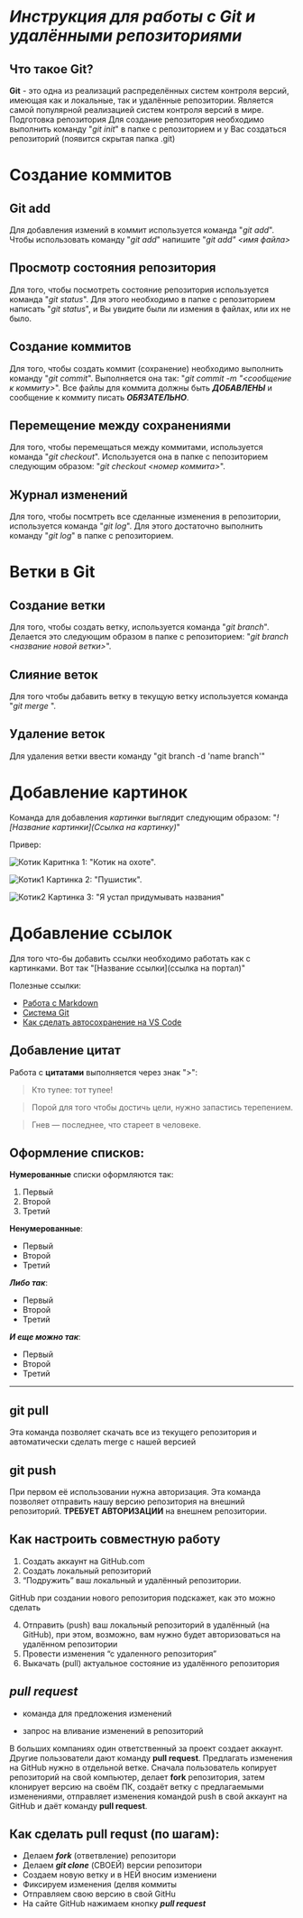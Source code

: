 # ___Инструкция для работы с Git и удалёнными репозиториями___

## Что такое Git?
**Git** - это одна из реализаций распределённых систем контроля версий, имеющая как и локальные, так и удалённые репозитории. Является самой популярной реализацией систем контроля версий в мире.
Подготовка репозитория
Для создание репозитория необходимо выполнить команду "*git init*"  в папке с репозиторием и у Вас создаться репозиторий (появится скрытая папка .git)

# __Создание коммитов__
## Git add
Для добавления измений в коммит используется команда "*git add*". Чтобы использовать команду "*git add*" напишите "*git add" <имя файла>*

## Просмотр состояния репозитория
Для того, чтобы посмотреть состояние репозитория используется команда "*git status*". Для этого необходимо в папке с репозиторием написать "*git status*", и Вы увидите были ли измения в файлах, или их не было.

## Создание коммитов
Для того, чтобы создать коммит (сохранение) необходимо выполнить команду "*git commit*". Выполняется она так: "*git commit -m "<сообщение к коммиту>*". Все файлы для коммита должны быть ***ДОБАВЛЕНЫ*** и сообщение к коммиту писать ***ОБЯЗАТЕЛЬНО***.

## Перемещение между сохранениями
Для того, чтобы перемещаться между коммитами, используется команда "*git checkout*". Используется она в папке с пепозиторием следующим образом: "*git checkout <номер коммита>*".

## Журнал изменений
Для того, чтобы посмтреть все сделанные изменения в репозитории, используется команда "*git log*". Для этого достаточно выполнить команду "*git log*" в папке с репозиторием.

# __Ветки в Git__

## Создание ветки
Для того, чтобы создать ветку, используется команда "*git branch*". Делается это следующим образом в папке с репозиторием: "*git branch <название новой ветки>*".

## Слияние веток
Для того чтобы дабавить ветку в текущую ветку используется команда "*git merge <name branch>*".

## Удаление веток
Для удаления ветки ввести команду "git branch -d 'name branch'"



# __Добавление картинок__

Команда для добавления *картинки* выглядит следующим образом:
"*![Название картинки](Ссылка на картинку)*"

Привер:

![Котик](https://fydi.ru/wp-content/uploads/2021/08/koty-i-koshki-79.jpg)
Каритнка 1: "Котик на охоте".

![Котик1](https://www.navigato.ru/content/news/image18553.jpg)
Картинка 2: "Пушистик".

![Котик2](https://yandex-images.clstorage.net/100yEl319/f41a35nDrHN/aqJTrM5OoW8PFWq06ShT2aqYTcs_u-xZacRNJ2oyJ7_V-Lyp2c-BHkagjAhp_e6UurexRgD9AlVz4J3Ndkv0ny8nln5OynQ_G0eusisoRM74jJpeMTI3kqAOlSohPv6wUrhs_I0dRk4VvJeMv2ApjKZybIKYZcfFK-jJG-6KNYIksUY0yImjJI3ZIyqha9SIaphNS3v79RJuhZpm73L3tVe9qTvGEZFKGTbT1nak7oPvvOLCl6rDhKWtiBEgB_VBJz8JPsAKKqvKUSRkpqRSQWeQiAFztDuerUHbaK4-eLnYOy38BlAVB1m52JBxaa4F7runyNNqCE-uaI9YZI2_CqQ5gXrLx2GhARtjqyvpn0YulQODtfm52qJLXWrl-_16UnyjNkle38DcsZbe_KzjgWY_4swYosdEqimJ2GRCdUflts4yAwAno0sQrenv6N3MJh2CgDz7-ZbhCl0vYvU3vh1-pnfM11bD2fldkbQkpwJnsqaKn2qGw2oviN5gSXQCbzBDPIeI56YEG-KkJyVUBKQRSAG8sHuXIgdQrapyODDYcylwh9BXhhG_W1w5Y-6HqjWnxRGsyAgmqIKa6Ea9Aut-xLGAQmhjiVRiZWbvHsslVgYLfDPy0CjEHaimd7B5HXSpdscYnA7cchlZMWhjSm3x4MKeL4uLpmgN2aEIvI2kNwI1h4LoKk5cZ6PgaJII5BxASP5xe9xgzRaibzzw-1qzYXnF19iO1fBZ1_lrJkSv_arD3anBD2iiB1DmADQL7fpMtICOIaOGFaTtKShVw-6bREvy_PpRoYiWLeo2cXpVNS00zZcYRJAwUlB-be0A5PvoxBntwwXrqIEdawgyheP_jvFFwOhihtTurWOt2wakXM3Ot3S3FiBMFKug9Ha-XjplsMjZ38bUONkWdusqAiX6ok_eaw7MI6HJEKWG9gGg9Yzzys9oL4EcbS-o71yGYNWLjzu3-xJgytoork)
Картинка 3: "Я устал придумывать названия"

# __Добавление ссылок__

Для того что-бы добавить ссылки необходимо работать как с картинками.
Вот так "[Название ссылки](ссылка на портал)"

Полезные ссылки:
- [Работа с Markdown](https://evileg.com/ru/pages/markdown/)
- [Система Git](https://git-scm.com/)
- [Как сделать автосохранение на VS Code](https://www.youtube.com/watch?app=desktop&v=JpaxyjmircY)

## Добавление цитат

Работа с __цитатами__ выполняется через знак ">":

>Кто тупее: тот тупее!

>Порой для того чтобы достичь цели, нужно запастись терепением.

> Гнев — последнее, что стареет в человеке.

## Оформление списков:
**Нумерованные** списки оформляются так:
1. Первый
2. Второй
3. Третий

**Ненумерованные**:
* Первый
* Второй
* Третий

***Либо так***:

- Первый
- Второй
- Третий

***И еще можно так***:
+ Первый
+ Второй
+ Третий

---
## **git pull**
Эта команда позволяет скачать все из текущего репозитория и автоматически сделать merge с нашей версией

## **git push**
При первом её использовании нужна авторизация.
Эта команда позволяет отправить нашу версию репозитория на внешний репозиторий. **ТРЕБУЕТ АВТОРИЗАЦИИ** на внешнем репозитории.

## **Как настроить совместную работу**

1. Создать аккаунт на GitHub.com
2. Создать локальный репозиторий
3. “Подружить” ваш локальный и удалённый репозитории. 
    
GitHub при создании нового репозитория подскажет, как это можно сделать
    
4. Отправить (push) ваш локальный репозиторий в удалённый (на GitHub), при этом, возможно, вам нужно будет авторизоваться на удалённом репозитории
5. Провести изменения “с удаленного репозитория”
6. Выкачать (pull) актуальное состояние из удалённого репозитория

## ***pull request***

- команда для предложения изменений 

- запрос на вливание изменений в репозиторий

В больших компаниях один ответственный за проект создает аккаунт. Другие пользователи дают команду **pull request**. Предлагать изменения на GitHub нужно в отдельной ветке. 
Сначала пользователь копирует репозиторий на свой компьютер, делает **fork** репозитория, затем клонирует версию на своём ПК, создаёт ветку с предлагаемыми изменениями, отправляет изменения командой push в свой аккаунт на GitHub и даёт команду **pull request**.


## **Как сделать pull requst (по шагам):**

* Делаем ***fork*** (ответвление) репозитори
* Делаем ***git clone*** (СВОЕЙ) версии репозитори
* Создаем новую ветку и в НЕЙ вносим измениени
* Фиксируем изменения (делвя коммиты
* Отправляем свою версию в свой GitHu
* На сайте GitHub нажимаем кнопку ***pull request***
